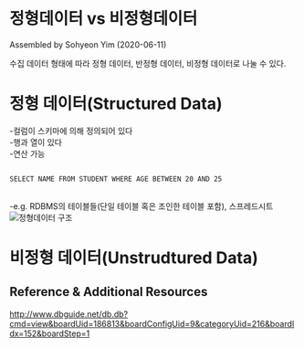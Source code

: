 # 정형데이터 vs 비정형데이터   
Assembled by Sohyeon Yim (2020-06-11)   

수집 데이터 형태에 따라 정형 데이터, 반정형 데이터, 비정형 데이터로 나눌 수 있다.   

# 정형 데이터(Structured Data)   
-컬럼이 스키마에 의해 정의되어 있다   
-행과 열이 있다   
-연산 가능   
<pre>
<code>
SELECT NAME FROM STUDENT WHERE AGE BETWEEN 20 AND 25
</code>
</pre>
-e.g. RDBMS의 테이블들(단일 테이블 혹은 조인한 테이블 포함), 스프레드시트   
![정형데이터 구조](https://user-images.githubusercontent.com/44013936/84292280-24844300-ab81-11ea-9c1a-7930b6d48015.gif)   


# 비정형 데이터(Unstrudtured Data)   

## Reference & Additional Resources
http://www.dbguide.net/db.db?cmd=view&boardUid=186813&boardConfigUid=9&categoryUid=216&boardIdx=152&boardStep=1

